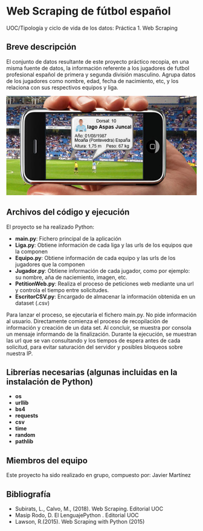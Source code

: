 # Web Scraping de fútbol español
UOC/Tipología y ciclo de vida de los datos: Práctica 1. Web Scraping

## Breve descripción

El conjunto de datos resultante de este proyecto práctico recopia, en una misma fuente de datos, la información referente a los jugadores de futbol profesional español de primera y segunda división masculino. Agrupa datos de los jugadores como nombre, edad, fecha de nacimiento, etc, y los relaciona con sus respectivos equipos y liga.

<img src="documentacion/Imagen.jpg">

## Archivos del código y ejecución

El proyecto se ha realizado Python:

- **main.py**:        Fichero principal de la aplicación 
- **Liga.py**:        Obtiene información de cada liga y las urls de los equipos que la componen
- **Equipo.py**:      Obtiene información de cada equipo y las urls de los jugadores que la componen
- **Jugador.py**:     Obtiene información de cada jugador, como por ejemplo: su nombre, aña de naciemiento, imagen, etc.
- **PetitionWeb.py**: Realiza el proceso de peticiones web mediante una url y controla el tiempo entre solicitudes.
- **EscritorCSV.py**: Encargado de almacenar la información obtenida en un dataset (.csv)

Para lanzar el proceso, se ejecutaría el fichero main.py. No pide información al usuario. Directamente comienza el proceso de recopilación de información y creación de un data set. Al concluir, se muestra por consola un mensaje informando de la finalización.
Durante la ejecución, se muestran las url que se van consultando y los tiempos de espera antes de cada solicitud, para evitar saturación del servidor y posibles bloqueos sobre nuestra IP.

## Librerías necesarias (algunas incluidas en la instalación de Python)

- **os**
- **urllib**
- **bs4**
- **requests**
- **csv**
- **time**
- **random**
- **pathlib**


## Miembros del equipo

Este proyecto ha sido realizado en grupo, compuesto por: Javier Martínez

## Bibliografía

- Subirats, L., Calvo, M., (2018). Web Scraping. Editorial UOC
- Masip Rodo, D. El LenguajePython . Editorial UOC
- Lawson, R.(2015). Web Scraping with Python (2015)
